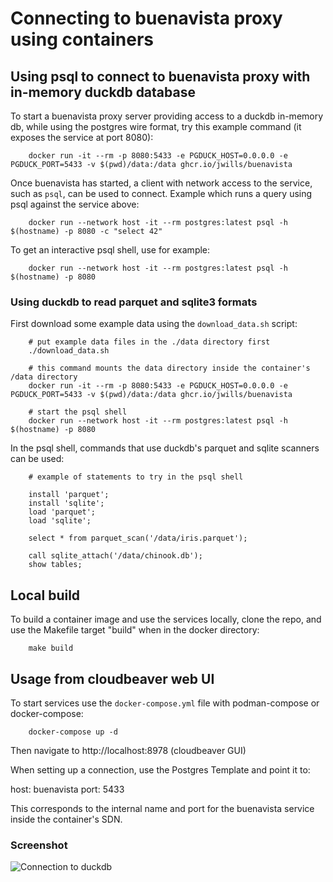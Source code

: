 # Connecting to buenavista proxy using containers

## Using psql to connect to buenavista proxy with in-memory duckdb database

To start a buenavista proxy server providing access to a duckdb in-memory db, while using the postgres wire format, try this example command (it exposes the service at port 8080):

		docker run -it --rm -p 8080:5433 -e PGDUCK_HOST=0.0.0.0 -e PGDUCK_PORT=5433 -v $(pwd)/data:/data ghcr.io/jwills/buenavista

Once buenavista has started, a client with network access to the service, such as `psql`, can be used to connect. Example which runs a query using psql against the service above: 

		docker run --network host -it --rm postgres:latest psql -h $(hostname) -p 8080 -c "select 42"
		
To get an interactive psql shell, use for example:

		docker run --network host -it --rm postgres:latest psql -h $(hostname) -p 8080

### Using duckdb to read parquet and sqlite3 formats

First download some example data using the `download_data.sh` script:

		# put example data files in the ./data directory first
		./download_data.sh

		# this command mounts the data directory inside the container's /data directory
		docker run -it --rm -p 8080:5433 -e PGDUCK_HOST=0.0.0.0 -e PGDUCK_PORT=5433 -v $(pwd)/data:/data ghcr.io/jwills/buenavista

		# start the psql shell
		docker run --network host -it --rm postgres:latest psql -h $(hostname) -p 8080

In the psql shell, commands that use duckdb's parquet and sqlite scanners can be used:
		
		# example of statements to try in the psql shell
		
		install 'parquet';
		install 'sqlite';
		load 'parquet';
		load 'sqlite';
		
		select * from parquet_scan('/data/iris.parquet');
		
		call sqlite_attach('/data/chinook.db');
		show tables;	

## Local build 

To build a container image and use the services locally, clone the repo, and use the Makefile target "build" when in the docker directory:

		make build

## Usage from cloudbeaver web UI

To start services use the `docker-compose.yml` file with podman-compose or docker-compose:

		docker-compose up -d

Then navigate to http://localhost:8978 (cloudbeaver GUI)

When setting up a connection, use the Postgres Template and point it to:

host: buenavista
port: 5433

This corresponds to the internal name and port for the buenavista service inside the container's SDN.

### Screenshot

![Connection to duckdb](connection.png)
